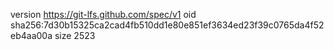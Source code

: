 version https://git-lfs.github.com/spec/v1
oid sha256:7d30b15325ca2cad4fb510dd1e80e851ef3634ed23f39c0765da4f52eb4aa00a
size 2523

